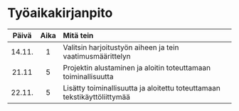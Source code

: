 # Työaikakirjanpito

| Päivä | Aika | Mitä tein |
| :---: | :---: | :--- |
|14.11.|1|Valitsin harjoitustyön aiheen ja tein vaatimusmäärittelyn|
|21.11|5|Projektin alustaminen ja aloitin toteuttamaan toiminallisuutta|
|22.11.|5|Lisätty toiminallisuutta ja aloitettu toteuttamaan tekstikäyttöliittymää|
